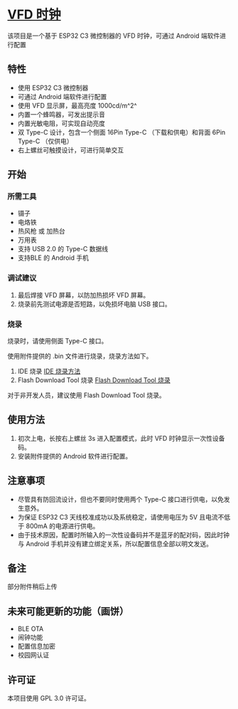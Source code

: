 # [VFD 时钟](https://github.com/EcutAtom336/VFDCLK/tree/master)
 该项目是一个基于 ESP32 C3 微控制器的 VFD 时钟，可通过 Android 端软件进行配置

 ## 特性
 - 使用 ESP32 C3 微控制器
 - 可通过 Android 端软件进行配置
 - 使用 VFD 显示屏，最高亮度 1000cd/m^2^
 - 内置一个蜂鸣器，可发出提示音
 - 内置光敏电阻，可实现自动亮度
 - 双 Type-C 设计，包含一个侧面 16Pin Type-C （下载和供电）和背面 6Pin Type-C （仅供电）
 - 右上螺丝可触摸设计，可进行简单交互

 ## 开始
 ### 所需工具
 - 镊子
 - 电烙铁
 - 热风枪 或 加热台
 - 万用表
 - 支持 USB 2.0 的 Type-C 数据线
 - 支持BLE 的 Android 手机

 ### 调试建议
  1. 最后焊接 VFD 屏幕，以防加热损坏 VFD 屏幕。
  2. 烧录前先测试电源是否短路，以免损坏电脑 USB 接口。

 ### 烧录
 烧录时，请使用侧面 Type-C 接口。

 使用附件提供的 .bin 文件进行烧录，烧录方法如下。
 
 1. IDE 烧录
 [IDE 烧录方法](https://docs.espressif.com/projects/esp-techpedia/zh_CN/latest/esp-friends/get-started/try-firmware/try-firmware-platform.html#ide)
 2. Flash Download Tool 烧录
 [Flash Download Tool 烧录](https://docs.espressif.com/projects/esp-techpedia/zh_CN/latest/esp-friends/get-started/try-firmware/try-firmware-platform.html#flash-download-tool)

 对于非开发人员，建议使用 Flash Download Tool 烧录。

 ## 使用方法
 1. 初次上电，长按右上螺丝 3s 进入配置模式，此时 VFD 时钟显示一次性设备码。
 2. 安装附件提供的 Android 软件进行配置。

 ## 注意事项
 - 尽管具有防回流设计，但也不要同时使用两个 Type-C 接口进行供电，以免发生意外。
 - 为保证 ESP32 C3 天线校准成功以及系统稳定，请使用电压为 5V 且电流不低于 800mA 的电源进行供电。
 - 由于技术原因，配置时所输入的一次性设备码并不是蓝牙的配对码，因此时钟与 Android 手机并没有建立绑定关系，所以配置信息全部以明文发送。

 ## 备注
 部分附件稍后上传

 ## 未来可能更新的功能（画饼）
 - BLE OTA
 - 闹钟功能
 - 配置信息加密
 - 校园网认证

 ## 许可证
 本项目使用 GPL 3.0 许可证。 